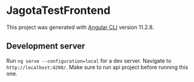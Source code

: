 # JagotaTestFrontend

This project was generated with [Angular CLI](https://github.com/angular/angular-cli) version 11.2.8.

## Development server

Run `ng serve --configuration=local` for a dev server. Navigate to `http://localhost:4200/`. 
Make sure to run  api project before running this one.

